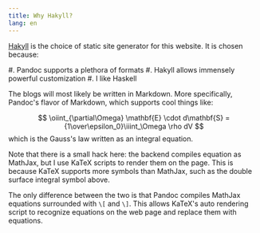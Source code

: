```yaml
---
title: Why Hakyll?
lang: en
---
```


[Hakyll](https://jaspervdj.be/hakyll/) is the choice of static site generator for this website.
It is chosen because:

#. Pandoc supports a plethora of formats
#. Hakyll allows immensely powerful customization
#. I like Haskell

The blogs will most likely be written in Markdown.
More specifically, Pandoc's flavor of Markdown, which supports cool things like:

$$
\oiint_{\partial\Omega} \mathbf{E} \cdot d\mathbf{S} = {1\over\epsilon_0}\iiint_\Omega \rho dV
$$
which is the Gauss's law written as an integral equation.

Note that there is a small hack here: the backend compiles equation as MathJax, but I use KaTeX scripts to render them on the page.
This is because KaTeX supports more symbols than MathJax, such as the double surface integral symbol above.

The only difference between the two is that Pandoc compiles MathJax equations surrounded with `\[` and `\]`.
This allows KaTeX's auto rendering script to recognize equations on the web page and replace them with equations.